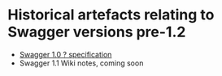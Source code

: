 # Historical artefacts relating to Swagger versions pre-1.2

* [Swagger 1.0 ? specification](versions/1.0.md)
* Swagger 1.1 Wiki notes, coming soon
